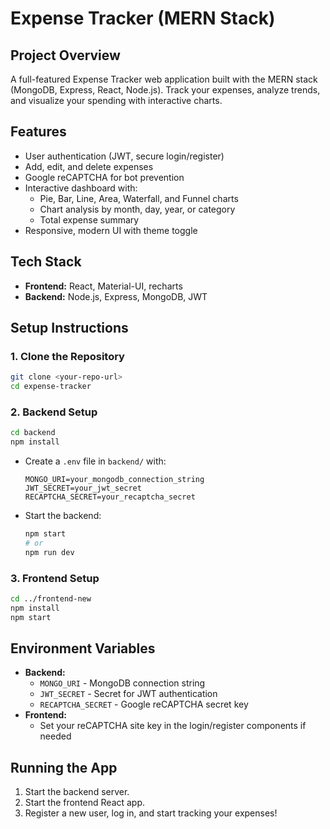 # Expense Tracker (MERN Stack)

## Project Overview
A full-featured Expense Tracker web application built with the MERN stack (MongoDB, Express, React, Node.js). Track your expenses, analyze trends, and visualize your spending with interactive charts.

## Features
- User authentication (JWT, secure login/register)
- Add, edit, and delete expenses
- Google reCAPTCHA for bot prevention
- Interactive dashboard with:
  - Pie, Bar, Line, Area, Waterfall, and Funnel charts
  - Chart analysis by month, day, year, or category
  - Total expense summary
- Responsive, modern UI with theme toggle

## Tech Stack
- **Frontend:** React, Material-UI, recharts
- **Backend:** Node.js, Express, MongoDB, JWT

## Setup Instructions

### 1. Clone the Repository
```bash
git clone <your-repo-url>
cd expense-tracker
```

### 2. Backend Setup
```bash
cd backend
npm install
```
- Create a `.env` file in `backend/` with:
  ```env
  MONGO_URI=your_mongodb_connection_string
  JWT_SECRET=your_jwt_secret
  RECAPTCHA_SECRET=your_recaptcha_secret
  ```
- Start the backend:
  ```bash
  npm start
  # or
  npm run dev
  ```

### 3. Frontend Setup
```bash
cd ../frontend-new
npm install
npm start
```

## Environment Variables
- **Backend:**
  - `MONGO_URI` - MongoDB connection string
  - `JWT_SECRET` - Secret for JWT authentication
  - `RECAPTCHA_SECRET` - Google reCAPTCHA secret key
- **Frontend:**
  - Set your reCAPTCHA site key in the login/register components if needed

## Running the App
1. Start the backend server.
2. Start the frontend React app.
3. Register a new user, log in, and start tracking your expenses!

